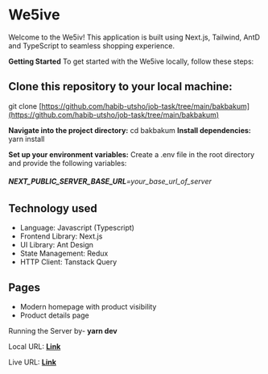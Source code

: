 # We5ive

Welcome to the We5iv! This application is built using Next.js, Tailwind, AntD and TypeScript to seamless shopping experience.

**Getting Started**
To get started with the We5ive locally, follow these steps:

## Clone this repository to your local machine:

git clone [https://github.com/habib-utsho/job-task/tree/main/bakbakum](https://github.com/habib-utsho/job-task/tree/main/bakbakum)

**Navigate into the project directory:** cd bakbakum
**Install dependencies:** yarn install

**Set up your environment variables:**
Create a .env file in the root directory and provide the following variables:

###### **NEXT_PUBLIC_SERVER_BASE_URL**=your_base_url_of_server

## Technology used

- Language: Javascript (Typescript)
- Frontend Library: Next.js
- UI Library: Ant Design
- State Management: Redux
- HTTP Client: Tanstack Query


## Pages

- Modern homepage with product visibility
- Product details page

Running the Server by- **yarn dev**

Local URL: **[Link](http://localhost:3000)**

Live URL: **[Link](https://we5ive-b2gsoft.vercel.app/)**

